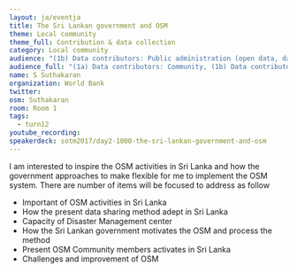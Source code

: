 ```yaml
---
layout: ja/eventja
title: The Sri Lankan government and OSM
theme: Local community
theme_full: Contribution & data collection
category: Local community
audience: "(1b) Data contributors: Public administration (open data, data feedback...)"
audience_full: "(1a) Data contributors: Community, (1b) Data contributors: Public administration (open data, data feedback...), (1c) Data contributors: Companies (data feedback, driven by need of data...), (2a) Data users: Commercial, (2b) Data users: Non-profit and public service, (2c) Data users: Personal, (3a) Core OSM: OSM stack developers, (3b) Core OSM: OSMF working groups (community, licence, data...), (3c) Core OSM: OSMF board (strategy and vision)"
name: S Suthakaran
organization: World Bank
twitter:
osm: Suthakaran
room: Room 1
tags:
  - turn12
youtube_recording:
speakerdeck: sotm2017/day2-1000-the-sri-lankan-government-and-osm
---
```

I am interested to inspire the OSM activities in Sri Lanka and how the government approaches to make flexible for me to implement the OSM system.
There are number of items will be focused to address as follow
 - Important of OSM activities in Sri Lanka
 - How the present data sharing method adept in Sri Lanka
 - Capacity of Disaster Management center
 - How the Sri Lankan government motivates the OSM and process the method
 - Present OSM Community members activates in Sri Lanka
 - Challenges and improvement of OSM


